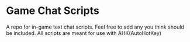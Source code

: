 # Game Chat Scripts
A repo for in-game text chat scripts. Feel free to add any you think should be included.
All scripts are meant for use with AHK(AutoHotKey)
